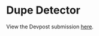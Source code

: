 # Dupe Detector

View the Devpost submission <a href="https://devpost.com/software/dupedetector">here</a>.
